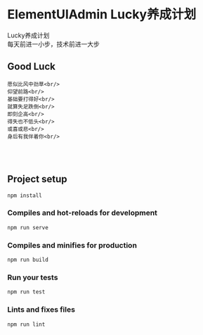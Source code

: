 # ElementUIAdmin Lucky养成计划
Lucky养成计划<br/>
每天前进一小步，技术前进一大步<br/>

## Good Luck
```
愿似比风中劲草<br/>
仰望前路<br/>
基础要打得好<br/>
就算失足跌倒<br/>
即刻企高<br/>
得失也不低头<br/>
或喜或悲<br/>
身后有我伴着你<br/>
```

<br/><br/>

## Project setup
```
npm install
```

### Compiles and hot-reloads for development
```
npm run serve
```

### Compiles and minifies for production
```
npm run build
```

### Run your tests
```
npm run test
```

### Lints and fixes files
```
npm run lint
```

<br/><br/><br/>

